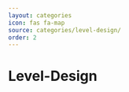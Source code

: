 ```yaml
---
layout: categories
icon: fas fa-map
source: categories/level-design/
order: 2
---
```


# Level-Design